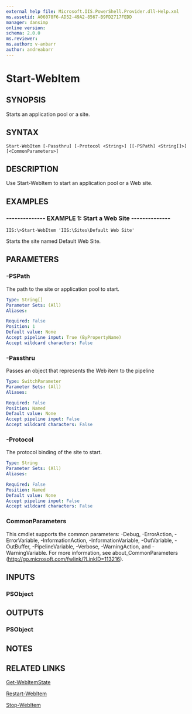 ```yaml
---
external help file: Microsoft.IIS.PowerShell.Provider.dll-Help.xml
ms.assetid: A06078F6-AD52-49A2-8567-B9FD2717FEDD
manager: dansimp
online version: 
schema: 2.0.0
ms.reviewer:
ms.author: v-anbarr
author: andreabarr
---
```


# Start-WebItem

## SYNOPSIS
Starts an application pool or a site.

## SYNTAX

```
Start-WebItem [-Passthru] [-Protocol <String>] [[-PSPath] <String[]>] [<CommonParameters>]
```

## DESCRIPTION
Use Start-WebItem to start an application pool or a Web site.

## EXAMPLES

### -------------- EXAMPLE 1: Start a Web Site --------------
```
IIS:\>Start-WebItem 'IIS:\Sites\Default Web Site'
```

Starts the site named Default Web Site.

## PARAMETERS

### -PSPath
The path to the site or application pool to start.

```yaml
Type: String[]
Parameter Sets: (All)
Aliases: 

Required: False
Position: 1
Default value: None
Accept pipeline input: True (ByPropertyName)
Accept wildcard characters: False
```

### -Passthru
Passes an object that represents the Web item to the pipeline

```yaml
Type: SwitchParameter
Parameter Sets: (All)
Aliases: 

Required: False
Position: Named
Default value: None
Accept pipeline input: False
Accept wildcard characters: False
```

### -Protocol
The protocol binding of the site to start.

```yaml
Type: String
Parameter Sets: (All)
Aliases: 

Required: False
Position: Named
Default value: None
Accept pipeline input: False
Accept wildcard characters: False
```

### CommonParameters
This cmdlet supports the common parameters: -Debug, -ErrorAction, -ErrorVariable, -InformationAction, -InformationVariable, -OutVariable, -OutBuffer, -PipelineVariable, -Verbose, -WarningAction, and -WarningVariable. For more information, see about_CommonParameters (http://go.microsoft.com/fwlink/?LinkID=113216).

## INPUTS

### PSObject

## OUTPUTS

### PSObject

## NOTES

## RELATED LINKS

[Get-WebItemState](./Get-WebItemState.md)

[Restart-WebItem](./Restart-WebItem.md)

[Stop-WebItem](./Stop-WebItem.md)

